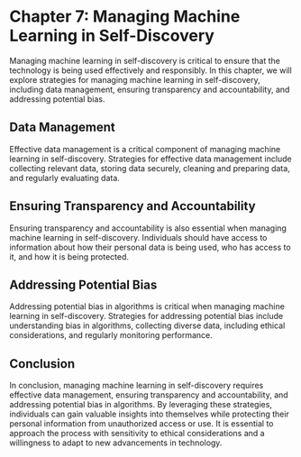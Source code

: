 Chapter 7: Managing Machine Learning in Self-Discovery
======================================================

Managing machine learning in self-discovery is critical to ensure that the technology is being used effectively and responsibly. In this chapter, we will explore strategies for managing machine learning in self-discovery, including data management, ensuring transparency and accountability, and addressing potential bias.

Data Management
---------------

Effective data management is a critical component of managing machine learning in self-discovery. Strategies for effective data management include collecting relevant data, storing data securely, cleaning and preparing data, and regularly evaluating data.

Ensuring Transparency and Accountability
----------------------------------------

Ensuring transparency and accountability is also essential when managing machine learning in self-discovery. Individuals should have access to information about how their personal data is being used, who has access to it, and how it is being protected.

Addressing Potential Bias
-------------------------

Addressing potential bias in algorithms is critical when managing machine learning in self-discovery. Strategies for addressing potential bias include understanding bias in algorithms, collecting diverse data, including ethical considerations, and regularly monitoring performance.

Conclusion
----------

In conclusion, managing machine learning in self-discovery requires effective data management, ensuring transparency and accountability, and addressing potential bias in algorithms. By leveraging these strategies, individuals can gain valuable insights into themselves while protecting their personal information from unauthorized access or use. It is essential to approach the process with sensitivity to ethical considerations and a willingness to adapt to new advancements in technology.


